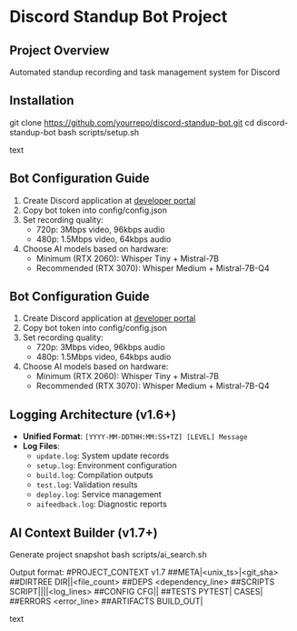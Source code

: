 # Discord Standup Bot Project

## Project Overview
Automated standup recording and task management system for Discord

## Installation
git clone https://github.com/yourrepo/discord-standup-bot.git
cd discord-standup-bot
bash scripts/setup.sh

text


## Bot Configuration Guide
1. Create Discord application at [developer portal](https://discord.com/developers)
2. Copy bot token into config/config.json
3. Set recording quality:
   - 720p: 3Mbps video, 96kbps audio
   - 480p: 1.5Mbps video, 64kbps audio
4. Choose AI models based on hardware:
   - Minimum (RTX 2060): Whisper Tiny + Mistral-7B
   - Recommended (RTX 3070): Whisper Medium + Mistral-7B-Q4


## Bot Configuration Guide
1. Create Discord application at [developer portal](https://discord.com/developers)
2. Copy bot token into config/config.json
3. Set recording quality:
   - 720p: 3Mbps video, 96kbps audio
   - 480p: 1.5Mbps video, 64kbps audio
4. Choose AI models based on hardware:
   - Minimum (RTX 2060): Whisper Tiny + Mistral-7B
   - Recommended (RTX 3070): Whisper Medium + Mistral-7B-Q4


## Logging Architecture (v1.6+)
- **Unified Format**: `[YYYY-MM-DDTHH:MM:SS+TZ] [LEVEL] Message`
- **Log Files**:
  - `update.log`: System update records
  - `setup.log`: Environment configuration
  - `build.log`: Compilation outputs  
  - `test.log`: Validation results
  - `deploy.log`: Service management
  - `aifeedback.log`: Diagnostic reports


## AI Context Builder (v1.7+)

Generate project snapshot
bash scripts/ai_search.sh

Output format:
#PROJECT_CONTEXT v1.7
##META|<unix_ts>|<git_sha>
##DIRTREE
DIR|<path>|<file_count>
##DEPS
<dependency_line>
##SCRIPTS
SCRIPT|<path>|<desc>|<version>|<log_lines>
##CONFIG
CFG|<file>|<type>
##TESTS
PYTEST|<count>
CASES|<count>
##ERRORS
<error_line>
##ARTIFACTS
BUILD_OUT|<count>

text

